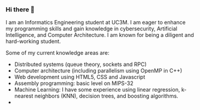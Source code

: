 ### Hi there 👋

<!--
**RodrigoValderreyTarrero/RodrigoValderreyTarrero** is a ✨ _special_ ✨ repository because its `README.md` (this file) appears on your GitHub profile.
-->
I am an Informatics Engineering student at UC3M.
I am eager to enhance my programming skills and gain knowledge in cybersecurity, Artificial Intelligence, and Computer Architecture.
I am known for being a diligent and hard-working student. 

Some of my current knowledge areas are:

  - Distributed systems (queue theory, sockets and RPC)
  - Computer architecture (including parallelism using OpenMP in C++)
  - Web development using HTML5, CSS and Javascript
  - Assembly programming: basic level on MIPS-32
  - Machine Learning: I have some experience using linear regression, k-nearest neighbors (KNN), decision trees, and boosting algorithms.
  -
